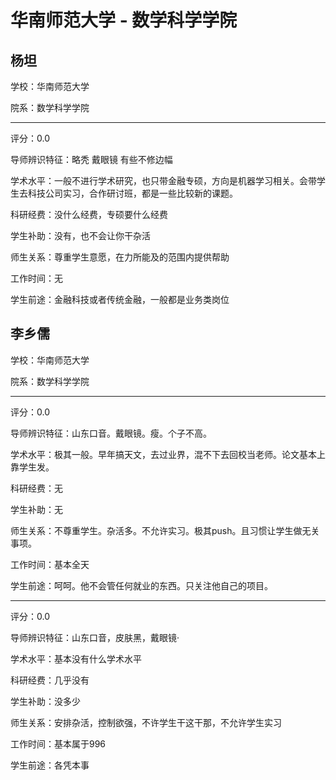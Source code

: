# 华南师范大学 - 数学科学学院

## 杨坦

学校：华南师范大学

院系：数学科学学院

* * *

评分：0.0

导师辨识特征：略秃 戴眼镜 有些不修边幅

学术水平：一般不进行学术研究，也只带金融专硕，方向是机器学习相关。会带学生去科技公司实习，合作研讨班，都是一些比较新的课题。

科研经费：没什么经费，专硕要什么经费

学生补助：没有，也不会让你干杂活

师生关系：尊重学生意愿，在力所能及的范围内提供帮助

工作时间：无

学生前途：金融科技或者传统金融，一般都是业务类岗位

## 李乡儒

学校：华南师范大学

院系：数学科学学院

* * *

评分：0.0

导师辨识特征：山东口音。戴眼镜。瘦。个子不高。

学术水平：极其一般。早年搞天文，去过业界，混不下去回校当老师。论文基本上靠学生发。

科研经费：无

学生补助：无

师生关系：不尊重学生。杂活多。不允许实习。极其push。且习惯让学生做无关事项。

工作时间：基本全天

学生前途：呵呵。他不会管任何就业的东西。只关注他自己的项目。

* * *

评分：0.0

导师辨识特征：山东口音，皮肤黑，戴眼镜·

学术水平：基本没有什么学术水平

科研经费：几乎没有

学生补助：没多少

师生关系：安排杂活，控制欲强，不许学生干这干那，不允许学生实习

工作时间：基本属于996

学生前途：各凭本事